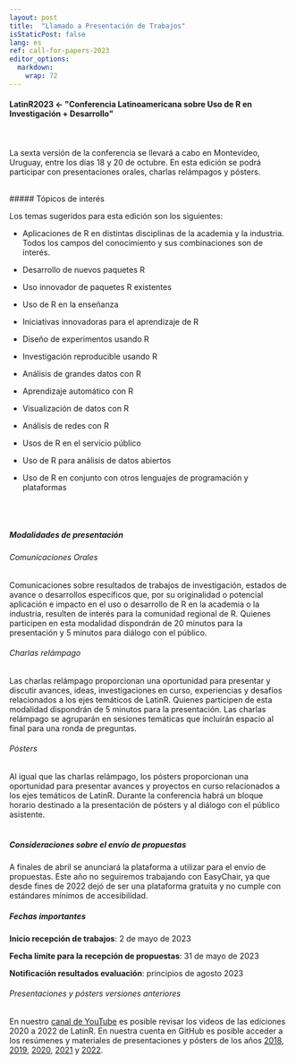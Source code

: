 ```yaml
---
layout: post
title:  "Llamado a Presentación de Trabajos"
isStaticPost: false
lang: es
ref: call-for-papers-2023
editor_options: 
  markdown: 
    wrap: 72
---
```


#### LatinR2023 \<- "Conferencia Latinoamericana sobre Uso de R en Investigación + Desarrollo"

<br> <br> La sexta versión de la conferencia se llevará a cabo en Montevideo, Uruguay, entre los días 18 y 20 de octubre. En esta edición se podrá participar con presentaciones orales, charlas relámpagos y pósters.

<br>
##### Tópicos de interés

Los temas sugeridos para esta edición son los siguientes:

-   Aplicaciones de R en distintas disciplinas de la academia y la
    industria. Todos los campos del conocimiento y sus combinaciones son
    de interés.

-   Desarrollo de nuevos paquetes R

-   Uso innovador de paquetes R existentes

-   Uso de R en la enseñanza

-   Iniciativas innovadoras para el aprendizaje de R

-   Diseño de experimentos usando R

-   Investigación reproducible usando R

-   Análisis de grandes datos con R

-   Aprendizaje automático con R

-   Visualización de datos con R

-   Análisis de redes con R

-   Usos de R en el servicio público

-   Uso de R para análisis de datos abiertos

-   Uso de R en conjunto con otros lenguajes de programación y
    plataformas

<br><br>

##### Modalidades de presentación

###### Comunicaciones Orales

Comunicaciones sobre resultados de trabajos de investigación, estados de avance o desarrollos específicos que, por su originalidad o potencial aplicación e impacto en el uso o desarrollo de R en la academia o la industria, resulten de interés para la comunidad regional de R. Quienes participen en esta modalidad dispondrán de 20 minutos para la presentación y 5 minutos para diálogo con el público. 
<br>

###### Charlas relámpago

Las charlas relámpago proporcionan una oportunidad para presentar y discutir avances, ideas, investigaciones en curso, experiencias y desafíos relacionados a los ejes temáticos de LatinR. Quienes participen de esta modalidad dispondrán de 5 minutos para la presentación. Las charlas relámpago se agruparán en sesiones temáticas que incluirán espacio al final para una ronda de preguntas. 
<br>
###### Pósters

Al igual que las charlas relámpago, los pósters proporcionan una oportunidad para presentar avances y proyectos en curso relacionados a los ejes temáticos de LatinR. Durante la conferencia habrá un bloque horario destinado a la presentación de pósters y al diálogo con el público asistente. 
<br><br>
##### Consideraciones sobre el envío de propuestas

A finales de abril se anunciará la plataforma a utilizar para el envío de propuestas. Este año no seguiremos trabajando con EasyChair, ya que desde fines de 2022 dejó de ser una plataforma gratuita y no cumple con estándares mínimos de accesibilidad.
<br>

##### Fechas importantes

**Inicio recepción de trabajos**: 2 de mayo de 2023

**Fecha límite para la recepción de propuestas**: 31 de
mayo de 2023

**Notificación resultados evaluación**: principios de agosto 2023


###### Presentaciones y pósters versiones anteriores

En nuestro [canal de YouTube](http://youtube.com/latinr) es posible
revisar los videos de las ediciones 2020 a 2022 de LatinR. En nuestra
cuenta en GitHub es posible acceder a los resúmenes y materiales de
presentaciones y pósters de los años [2018](https://github.com/LatinR/presentaciones-LatinR2018), [2019](https://github.com/LatinR/presentaciones-LatinR2019), [2020](https://github.com/LatinR/presentaciones-LatinR2020), [2021](https://github.com/LatinR/presentaciones-LatinR2021) y [2022](https://github.com/LatinR/presentaciones-LatinR2022).
